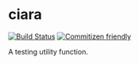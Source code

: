 # ciara

[![Build Status](https://travis-ci.org/dferber90/ciara.svg)](https://travis-ci.org/dferber90/ciara)
[![Commitizen friendly](https://img.shields.io/badge/commitizen-friendly-brightgreen.svg)](http://commitizen.github.io/cz-cli/)

A testing utility function.
